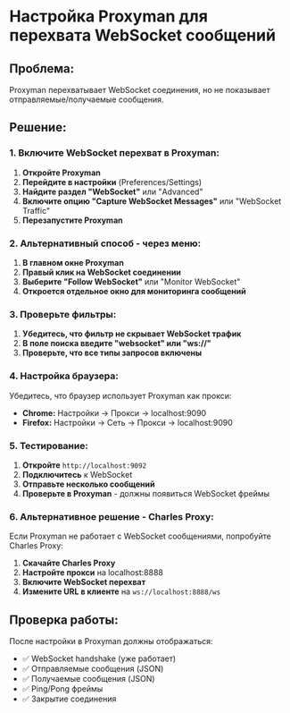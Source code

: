 # Настройка Proxyman для перехвата WebSocket сообщений

## Проблема:
Proxyman перехватывает WebSocket соединения, но не показывает отправляемые/получаемые сообщения.

## Решение:

### 1. Включите WebSocket перехват в Proxyman:

1. **Откройте Proxyman**
2. **Перейдите в настройки** (Preferences/Settings)
3. **Найдите раздел "WebSocket"** или "Advanced"
4. **Включите опцию "Capture WebSocket Messages"** или "WebSocket Traffic"
5. **Перезапустите Proxyman**

### 2. Альтернативный способ - через меню:

1. **В главном окне Proxyman**
2. **Правый клик на WebSocket соединении**
3. **Выберите "Follow WebSocket"** или "Monitor WebSocket"
4. **Откроется отдельное окно для мониторинга сообщений**

### 3. Проверьте фильтры:

1. **Убедитесь, что фильтр не скрывает WebSocket трафик**
2. **В поле поиска введите "websocket" или "ws://"**
3. **Проверьте, что все типы запросов включены**

### 4. Настройка браузера:

Убедитесь, что браузер использует Proxyman как прокси:
- **Chrome:** Настройки → Прокси → localhost:9090
- **Firefox:** Настройки → Сеть → Прокси → localhost:9090

### 5. Тестирование:

1. **Откройте** `http://localhost:9092`
2. **Подключитесь** к WebSocket
3. **Отправьте несколько сообщений**
4. **Проверьте в Proxyman** - должны появиться WebSocket фреймы

### 6. Альтернативное решение - Charles Proxy:

Если Proxyman не работает с WebSocket сообщениями, попробуйте Charles Proxy:
1. **Скачайте Charles Proxy**
2. **Настройте прокси** на localhost:8888
3. **Включите WebSocket перехват**
4. **Измените URL в клиенте** на `ws://localhost:8888/ws`

## Проверка работы:

После настройки в Proxyman должны отображаться:
- ✅ WebSocket handshake (уже работает)
- ✅ Отправляемые сообщения (JSON)
- ✅ Получаемые сообщения (JSON)
- ✅ Ping/Pong фреймы
- ✅ Закрытие соединения
